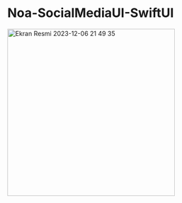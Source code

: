 # Noa-SocialMediaUI-SwiftUI
<img width="378" alt="Ekran Resmi 2023-12-06 21 49 35" src="https://github.com/yusuferkoc/Noa-SocialMediaUI-SwiftUI/assets/34971499/750883d9-a818-439b-ad84-4f090d8a4354">
